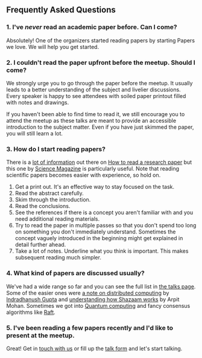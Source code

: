 ## Frequently Asked Questions

### 1. I've _never_ read an academic paper before. Can I come?

Absolutely! One of the organizers started reading papers by starting Papers we
love. We will help you get started.

### 2. I couldn't read the paper upfront before the meetup. Should I come?

We strongly urge you to go through the paper before the meetup. It usually leads
to a better understanding of the subject and livelier discussions. Every speaker
is happy to see attendees with soiled paper printout filled with notes and
drawings.

If you haven't been able to find time to read it, we still encourage you to
attend the meetup as these talks are meant to provide an accessible introduction
to the subject matter. Even if you have just skimmed the paper, you will still
learn a lot.

### 3. How do I start reading papers?

There is a [lot of information][read 1] out there on [How to read a research
paper][read 2] but this one by [Science Magazine][science] is particularly
useful. Note that reading scientific papers becomes easier with experience, so
hold on.

1. Get a print out. It's an effective way to stay focused on the task.
1. Read the abstract carefully.
1. Skim through the introduction.
1. Read the conclusions.
1. See the references if there is a concept you aren't familiar with and you need
   additional reading materials.
1. Try to read the paper in multiple passes so that you don't spend too long
   on something you don't immediately understand. Sometimes the concept vaguely introduced in the beginning might
   get explained in detail further ahead.
1. Take a lot of notes. Underline what you think is important. This makes
   subsequent reading much simpler.

### 4. What kind of papers are discussed usually?

We've had a wide range so far and you can see the full list in [the talks
page](./talks). Some of the easier ones were [a note on distributed
computing][note] by [Indradhanush Gupta][dhanush] and [understanding how Shazaam
works][shazaam] by Arpit Mohan. Sometimes we got into [Quantum
computing][quantum] and fancy consensus algorithms like [Raft][raft].

### 5. I've been reading a few papers recently and I'd like to present at the meetup.

Great! Get in [touch with us](twitter) or fill up the [talk form][form] and
let's start talking.

[dhanush]: https://twitter.com/indradhanush92
[form]:    https://goo.gl/forms/i1TZLpmpQtdhU8br1
[note]:    /talks/#a-note-on-distributed-computing-with-indradhanush-gupta
[quantum]: /talks/#shor-s-algorithm-part-1
[raft]:    /talks/#raft-paxos-and-other-consensus-algorithms
[read 1]:  https://www.elsevier.com/connect/infographic-how-to-read-a-scientific-paper
[read 2]:  https://www.eecs.harvard.edu/~michaelm/postscripts/ReadPaper.pdf
[science]: http://www.sciencemag.org/careers/2016/03/how-seriously-read-scientific-paper
[shazaam]: /talks/#let-s-shazaam-with-arpit-mohan
[twitter]: https://twitter.com/papersweloveblr
